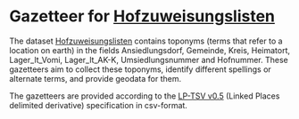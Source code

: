 # Gazetteer for [Hofzuweisungslisten](../hofzuweisungslisten.csv)

The dataset [Hofzuweisungslisten](../hofzuweisungslisten.csv) contains toponyms (terms that refer to a location on earth) in the fields Ansiedlungsdorf, Gemeinde, Kreis, Heimatort, Lager_lt_Vomi, Lager_lt_AK-K, Umsiedlungsnummer and Hofnummer. These gazetteers aim to collect these toponyms, identify different spellings or alternate terms, and provide geodata for them.

The gazetteers are provided according to the [LP-TSV v0.5](https://github.com/LinkedPasts/linked-places-format/blob/main/tsv_0.5.md#lp-tsv-v05-linked-places-delimited-derivative) (Linked Places delimited derivative) specification in csv-format.

